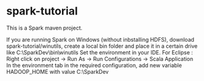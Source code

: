 # spark-tutorial
This is a Spark maven project.

If you are running Spark on Windows (without inbstalling HDFS), download spark-tutorial/winutils, create a local bin folder and place it in a certain drive like C:\SparkDev\bin\winutils
Set the environment in your IDE. For Eclipse : Right click on project -> Run As -> Run Configurations -> Scala Application
In the environment tab in the required configuration, add new variable HADOOP_HOME with value C:\SparkDev

